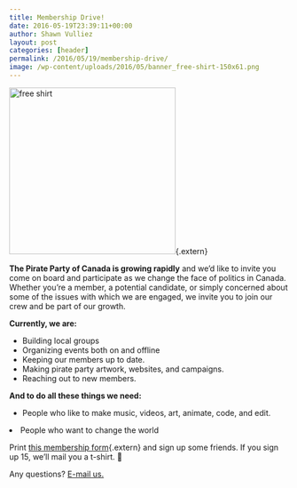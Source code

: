 ```yaml
---
title: Membership Drive!
date: 2016-05-19T23:39:11+00:00
author: Shawn Vulliez
layout: post
categories: [header]
permalink: /2016/05/19/membership-drive/
image: /wp-content/uploads/2016/05/banner_free-shirt-150x61.png
---
```

[<img src="https://www.pirateparty.ca/wp-content/uploads/2016/05/free-shirt-300x300.png" alt="free shirt" width="300" height="300" class=" size-medium wp-image-7411 aligncenter" srcset="http://pirateparty.ca/wp-content/uploads/2016/05/free-shirt-300x300.png 300w, http://pirateparty.ca/wp-content/uploads/2016/05/free-shirt-150x150.png 150w, http://pirateparty.ca/wp-content/uploads/2016/05/free-shirt-120x120.png 120w, http://pirateparty.ca/wp-content/uploads/2016/05/free-shirt.png 600w" sizes="(max-width: 300px) 100vw, 300px" />](https://www.pirateparty.ca/wp-content/uploads/2016/05/free-shirt.png){.extern}

**The Pirate Party of Canada is growing rapidly** and we&#8217;d like to invite you come on board and participate as we change the face of politics in Canada. Whether you&#8217;re a member, a potential candidate, or simply concerned about some of the issues with which we are engaged, we invite you to join our crew and be part of our growth.

**Currently, we are:**

  * Building local groups
  * Organizing events both on and offline
  * Keeping our members up to date.
  * Making pirate party artwork, websites, and campaigns.
  * Reaching out to new members.

**And to do all these things we need:**

  * People who like to make music, videos, art, animate, code, and edit.
<li style="text-align: left;">
  People who want to change the world
</li>

Print [this membership form](https://wiki.pirateparty.ca/images/8/83/Pirate_Free_membership.pdf){.extern} and sign up some friends. If you sign up 15, we&#8217;ll mail you a t-shirt. 🙂

Any questions? [E-mail us.](mailto:jointheswarm@pirateparty.ca)